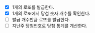- [X] 1개의 로또를 발급한다.
- [X] 1개의 로또에서 당첨 숫자 개수를 확인한다.
- [ ] 발급 개수만큼 로또를 발급한다.
- [ ] 지난주 당첨번호로 당첨 통계를 계산한다.